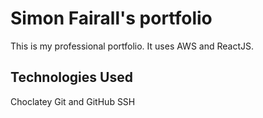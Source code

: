 # Simon Fairall's portfolio

This is my professional portfolio. It uses AWS and ReactJS.

## Technologies Used

Choclatey
Git and GitHub
SSH
